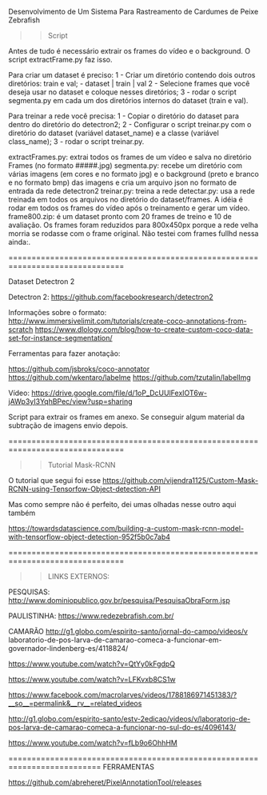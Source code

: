 Desenvolvimento de Um Sistema Para Rastreamento de Cardumes de Peixe Zebrafish

>> Script

Antes de tudo é necessário extrair os frames do vídeo e o background.
O script extractFrame.py faz isso.

Para criar um dataset é preciso:
1 - Criar um diretório contendo dois outros diretórios: train e val;
         - dataset
             | train
             | val
2 - Selecione frames que você deseja usar no dataset e coloque nesses diretórios;
3 - rodar o script segmenta.py em cada um dos diretórios internos do dataset (train e val).

Para treinar a rede você precisa:
1 - Copiar o diretório do dataset para dentro do diretório do detectron2;
2 - Configurar o script treinar.py com o diretório do dataset
(variável dataset_name) e a classe (variável class_name);
3 - rodar o script treinar.py.

extractFrames.py: extrai todos os frames de um vídeo e salva no
diretório Frames (no formato #####.jpg)
segmenta.py: recebe um diretório com várias imagens (em cores e no
formato jpg) e o background (preto e branco e no formato bmp) das
imagens e cria um arquivo json no formato de entrada da rede
detectron2
treinar.py: treina a rede
detectar.py: usa a rede treinada em todos os arquivos no diretório do
dataset/frames. A idéia é rodar em todos os frames do vídeo após o
treinamento e gerar um vídeo.
frame800.zip: é um dataset pronto com 20 frames de treino e 10 de
avaliação. Os frames foram reduzidos para 800x450px porque a rede
velha morria se rodasse com o frame original. Não testei com frames
fullhd nessa ainda:.

===============================================================================

Dataset Detectron 2

Detectron 2:
https://github.com/facebookresearch/detectron2

Informações sobre o formato:
http://www.immersivelimit.com/tutorials/create-coco-annotations-from-scratch
https://www.dlology.com/blog/how-to-create-custom-coco-data-set-for-instance-segmentation/

Ferramentas para fazer anotação:

https://github.com/jsbroks/coco-annotator
https://github.com/wkentaro/labelme
https://github.com/tzutalin/labelImg

Vídeo:
https://drive.google.com/file/d/1oP_DcUUlFexIOT6w-jAWp3yI3YqhBPec/view?usp=sharing

Script para extrair os frames em anexo. Se conseguir algum material da subtração de imagens envio depois.

===============================================================================

>> Tutorial Mask-RCNN

O tutorial que segui foi esse
https://github.com/vijendra1125/Custom-Mask-RCNN-using-Tensorfow-Object-detection-API

Mas como sempre não é perfeito, dei umas olhadas nesse outro aqui também

https://towardsdatascience.com/building-a-custom-mask-rcnn-model-with-tensorflow-object-detection-952f5b0c7ab4

===============================================================================

>> LINKS EXTERNOS:

PESQUISAS:
http://www.dominiopublico.gov.br/pesquisa/PesquisaObraForm.jsp

PAULISTINHA:
https://www.redezebrafish.com.br/


CAMARÃO
http://g1.globo.com/espirito-santo/jornal-do-campo/videos/v laboratorio-de-pos-larva-de-camarao-comeca-a-funcionar-em-governador-lindenberg-es/4118824/

https://www.youtube.com/watch?v=QtYy0kFgdpQ

https://www.youtube.com/watch?v=LFKvxb8CS1w

https://www.facebook.com/macrolarves/videos/1788186971451383/?__so__=permalink&__rv__=related_videos

http://g1.globo.com/espirito-santo/estv-2edicao/videos/v/laboratorio-de-pos-larva-de-camarao-comeca-a-funcionar-no-sul-do-es/4096143/

https://www.youtube.com/watch?v=fLb9o6OhhHM

==========================================================================
FERRAMENTAS


https://github.com/abreheret/PixelAnnotationTool/releases